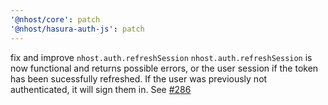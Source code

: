 ```yaml
---
'@nhost/core': patch
'@nhost/hasura-auth-js': patch
---
```


fix and improve `nhost.auth.refreshSession`
`nhost.auth.refreshSession` is now functional and returns possible errors, or the user session if the token has been sucessfully refreshed.
If the user was previously not authenticated, it will sign them in. See [#286](https://github.com/nhost/nhost/issues/286)

